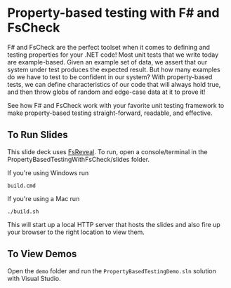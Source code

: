 # Property-based testing with F# and FsCheck

F# and FsCheck are the perfect toolset when it comes to defining and testing properties for your .NET code! Most unit tests that we write today are example-based. Given an example set of data, we assert that our system under test produces the expected result. But how many examples do we have to test to be confident in our system? With property-based tests, we can define characteristics of our code that will always hold true, and then throw globs of random and edge-case data at it to prove it!

See how F# and FsCheck work with your favorite unit testing framework to make property-based testing straight-forward, readable, and effective.

## To Run Slides

This slide deck uses [FsReveal](https://github.com/fsprojects/FsReveal). To run, open a console/terminal in the PropertyBasedTestingWithFsCheck/slides
folder.

If you're using Windows run

```
build.cmd
```

If you're using a Mac run

``` 
./build.sh
```

This will start up a local HTTP server that hosts the slides and also fire up your browser to the right location to view them.

## To View Demos

Open the `demo` folder and run the `PropertyBasedTestingDemo.sln` solution with Visual Studio.
